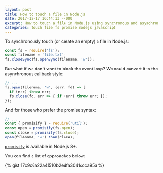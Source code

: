 ```yaml
---
layout: post
title: How to touch a file in Node.js
date: 2017-12-17 16:44:13 -4000
excerpt: How to touch a file in Node.js using synchronous and asynchronous fs.
categories: touch file fs promise nodejs javascript
---
```


To synchronously touch (or create an empty) a file in Node.js:

```js
const fs = require('fs');
const filename = 'file.txt';
fs.closeSync(fs.openSync(filename, 'w'));
```

But what if we don't want to block the event loop? We could convert it to the asynchronous callback style:

```js
// ...
fs.open(filename, 'w', (err, fd) => {
  if (err) throw err;
  fs.close(fd, err => { if (err) throw err; });
});
```

And for those who prefer the promise syntax:

```js
// ...
const { promisify } = require('util');
const open = promisify(fs.open);
const close = promisify(fs.close);
open(filename, 'w').then(close);
```

[`promisify`](https://nodejs.org/api/util.html#util_util_promisify_original) is available in Node.js 8+.

You can find a list of approaches below:

{% gist 17c9c6a22a41510b2edfa3041ccca95a %}
